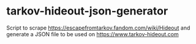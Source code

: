 # tarkov-hideout-json-generator
Script to scrape https://escapefromtarkov.fandom.com/wiki/Hideout and generate a JSON file to be used on https://www.tarkov-hideout.com
